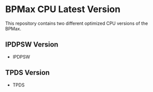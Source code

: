 # BPMax CPU Latest Version

This repository contains two different optimized CPU versions of the BPMax.

## IPDPSW Version
   - IPDPSW

## TPDS Version
   - TPDS




